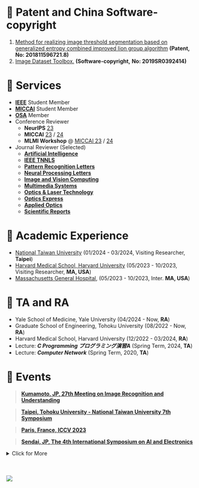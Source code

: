 


# 📃 Patent and China Software-copyright
1. [Method for realizing image threshold segmentation based on generalized entropy combined improved lion group algorithm](https://patents.google.com/patent/CN109712160B/en) **(Patent, No: 201811596721.8)**
2. [Image Dataset Toolbox.](https://register.ccopyright.com.cn/query.html) **(Software-copyright,** **No: 2019SR0392414)**

# 📍 Services 
- [**IEEE**](https://drive.google.com/file/d/1a1tIx17jY2ED-FUjKDvM8P34Gmyj53dq/view?usp=drive_link) Student Member
- [**MICCAI**](http://www.miccai.org/) Student Member
- [**OSA**](https://drive.google.com/file/d/13cWzoPDYvSmyj8ZN7q36luCak49iiJnK/view?usp=sharing) Member 
- Conference Reviewer
    - **NeurIPS** [23](https://nips.cc/)  
    - **MICCAI**  [23](https://conferences.miccai.org/2023/en/) / [24](https://conferences.miccai.org/2024/en/)
    - **MLMI Workshop** @ [MICCAI 23](https://sites.google.com/view/mlmi2023) / [24](https://sites.google.com/view/mlmi2024)
- Journal Reviewer (Selected)
    -  **[Artificial Intelligence](https://www.sciencedirect.com/journal/artificial-intelligence)**
    -  **[IEEE TNNLS](https://cis.ieee.org/publications/t-neural-networks-and-learning-systems)** 
    -  **[Pattern Recognition Letters](https://www.sciencedirect.com/journal/pattern-recognition-letters)** 
    -  **[Neural Processing Letters](https://www.springer.com/journal/11063)** 
    -  **[Image and Vision Computing](https://www.sciencedirect.com/journal/image-and-vision-computing)** 
    -  **[Multimedia Systems](https://www.springer.com/journal/530)**
    -  **[Optics & Laser Technology](https://www.journals.elsevier.com/optics-and-laser-technology)** 
    -  **[Optics Express](https://opg.optica.org/oe/home.cfm)** 
    -  **[Applied Optics](https://www.osapublishing.org/ao/home.cfm)**
    -  **[Scientific Reports](https://www.nature.com/srep/)** 

# 📑 Academic Experience
- [National Taiwan University](https://www.csie.ntu.edu.tw/~acpang/fgcn/index.html) (01/2024 - 03/2024, Visiting Researcher, **Taipei**)
- [Harvard Medical School, Harvard University](https://gordon.mgh.harvard.edu/gc/) (05/2023 - 10/2023, Visiting Researcher, **MA, USA**)
- [Massachusetts General Hospital](https://www.massgeneral.org/), (05/2023 - 10/2023, Inter. **MA, USA**)

# 💼 TA and RA
- Yale School of Medicine, Yale University (04/2024 - Now, **RA**)
- Graduate School of Engineering, Tohoku University (08/2022 - Now, **RA**)
- Harvard Medical School, Harvard University (12/2022 - 03/2024, **RA**)
- Lecture: ***C Programming プログラミング演習A*** (Spring Term, 2024, **TA**)
- Lecture: ***Computer Network*** (Spring Term, 2020, **TA**)

# 🛫 Events

>[**Kumamoto, JP, 27th Meeting on Image Recognition and Understanding**](https://miru-committee.github.io/miru2024/en/)

>[**Taipei, Tohoku University - National Taiwan University 7th Symposium**](https://ai.robo.ntu.edu.tw/news_view.php?id=123)

> [**Paris, France, ICCV 2023**](https://iccv2023.thecvf.com/)

> [**Sendai, JP, The 4th International Symposium on AI and Electronics**](https://www.aie.tohoku.ac.jp/event/event_20230213.html)



<details>
<summary>Click for More</summary>
<ul>


<li> 
<a href="https://www.dii.engg.nagoya-u.ac.jp/archives/002/202101/84b970529823cff5c497969e165ac943.pdf" target=" _blank"> 3rd Intl. Workshop on Educ and Res. for Future Electronics </a> Nagoya, JP
</li>

<li> 
<a href="https://conferences.miccai.org/2022/en/" target=" _blank"> MICCAI 2022 </a> Singapore
</li>

<li> 
<a href="https://www.pricai.org/2021/" target=" _blank"> PRICAI 2021 </a> Hanoi, Vietnam
</li>

<li> 
<a href="http://www.micad.org" target=" _blank"> MICAD 2021</a> Birmingham, UK
</li>

</ul>
</details>


<div style="margin:50px 0;">
<a href="https://clustrmaps.com/site/1bt8f" title="Visit tracker"><img src="//clustrmaps.com/map_v2.png?cl=080808&w=300&t=n&d=VZSmIbj0J6KgisU0jvP5tNLI9tffMW1LiLpPgS_Yie8&co=ffffff&ct=808080" /></a>
</div>


 
    
    
   
    
